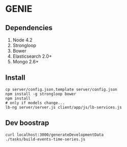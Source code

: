 # GENIE

## Dependencies

1. Node 4.2
1. Strongloop
1. Bower
1. Elasticsearch 2.0+
1. Mongo 2.6+

## Install

```
cp server/config.json.template server/config.json
npm install -g strongloop bower
npm install
# only if models change...
lb-ng server/server.js client/app/js/lb-services.js
```

## Dev boostrap

```
curl localhost:3000/generateDevelopmentData
./tasks/build-events-time-series.js
```
